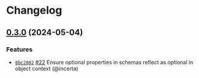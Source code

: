 # Changelog

## [0.3.0](https://github.com/incerta/schematox/compare/v0.2.0...v0.3.0) (2024-05-04)

### Features

- [`8bc2082`](https://github.com/incerta/schematox/commit/8bc208211457901f4f7246f00694f112d56f8d56) [#22](https://github.com/incerta/schematox/issues/22) Ensure optional properties in schemas reflect as optional in object context (@incerta)
